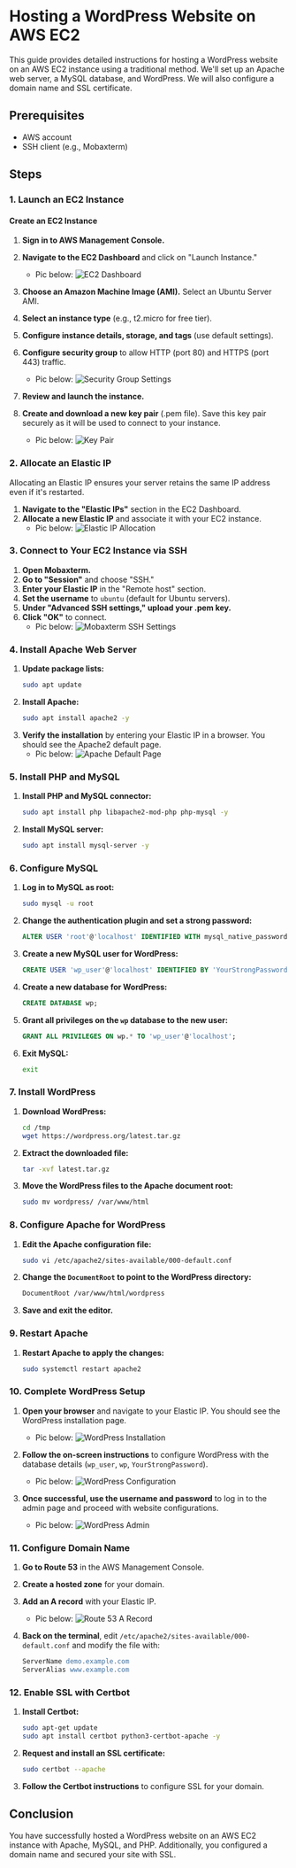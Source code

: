 # Hosting a WordPress Website on AWS EC2

This guide provides detailed instructions for hosting a WordPress website on an AWS EC2 instance using a traditional method. We'll set up an Apache web server, a MySQL database, and WordPress. We will also configure a domain name and SSL certificate.

## Prerequisites

- AWS account
- SSH client (e.g., Mobaxterm)

## Steps

### 1. Launch an EC2 Instance

#### Create an EC2 Instance
1. **Sign in to AWS Management Console.**
2. **Navigate to the EC2 Dashboard** and click on "Launch Instance."
   - Pic below:
   ![EC2 Dashboard](https://github.com/m-pasima/Hosting-a-WordPress-Website-on-AWS-EC2/assets/170426323/1f60dbc9-a1cf-4d31-9bc3-eb5207efca1c)

3. **Choose an Amazon Machine Image (AMI).** Select an Ubuntu Server AMI.
4. **Select an instance type** (e.g., t2.micro for free tier).
5. **Configure instance details, storage, and tags** (use default settings).
6. **Configure security group** to allow HTTP (port 80) and HTTPS (port 443) traffic.
   - Pic below:
   ![Security Group Settings](https://github.com/m-pasima/Hosting-a-WordPress-Website-on-AWS-EC2/assets/170426323/40896180-af68-4567-a56e-81cef4892298)

7. **Review and launch the instance.**
8. **Create and download a new key pair** (.pem file). Save this key pair securely as it will be used to connect to your instance.
   - Pic below:
   ![Key Pair](https://github.com/m-pasima/Hosting-a-WordPress-Website-on-AWS-EC2/assets/170426323/6e785084-d0e0-4406-a380-eb97116ad3b1)

### 2. Allocate an Elastic IP
Allocating an Elastic IP ensures your server retains the same IP address even if it's restarted.

1. **Navigate to the "Elastic IPs"** section in the EC2 Dashboard.
2. **Allocate a new Elastic IP** and associate it with your EC2 instance.
   - Pic below:
   ![Elastic IP Allocation](https://github.com/m-pasima/Hosting-a-WordPress-Website-on-AWS-EC2/assets/170426323/3be981ab-7fbc-41d8-b6fa-98cb12be6189)

### 3. Connect to Your EC2 Instance via SSH

1. **Open Mobaxterm.**
2. **Go to "Session"** and choose "SSH."
3. **Enter your Elastic IP** in the "Remote host" section.
4. **Set the username** to `ubuntu` (default for Ubuntu servers).
5. **Under "Advanced SSH settings," upload your .pem key.**
6. **Click "OK"** to connect.
   - Pic below:
   ![Mobaxterm SSH Settings](https://github.com/m-pasima/Hosting-a-WordPress-Website-on-AWS-EC2/assets/170426323/b60ab635-6d64-4b45-a896-fe5997d8472f)

### 4. Install Apache Web Server

1. **Update package lists:**
   ```sh
   sudo apt update
   ```
2. **Install Apache:**
   ```sh
   sudo apt install apache2 -y
   ```
3. **Verify the installation** by entering your Elastic IP in a browser. You should see the Apache2 default page.
   - Pic below:
   ![Apache Default Page](https://github.com/m-pasima/Hosting-a-WordPress-Website-on-AWS-EC2/assets/170426323/1fdc5c31-6666-4cb1-bc1e-0056eade4403)

### 5. Install PHP and MySQL

1. **Install PHP and MySQL connector:**
   ```sh
   sudo apt install php libapache2-mod-php php-mysql -y
   ```
2. **Install MySQL server:**
   ```sh
   sudo apt install mysql-server -y
   ```

### 6. Configure MySQL

1. **Log in to MySQL as root:**
   ```sh
   sudo mysql -u root
   ```
2. **Change the authentication plugin and set a strong password:**
   ```sql
   ALTER USER 'root'@'localhost' IDENTIFIED WITH mysql_native_password BY 'YourStrongPassword';
   ```
3. **Create a new MySQL user for WordPress:**
   ```sql
   CREATE USER 'wp_user'@'localhost' IDENTIFIED BY 'YourStrongPassword';
   ```
4. **Create a new database for WordPress:**
   ```sql
   CREATE DATABASE wp;
   ```
5. **Grant all privileges on the `wp` database to the new user:**
   ```sql
   GRANT ALL PRIVILEGES ON wp.* TO 'wp_user'@'localhost';
   ```
6. **Exit MySQL:**
   ```sh
   exit
   ```

### 7. Install WordPress

1. **Download WordPress:**
   ```sh
   cd /tmp
   wget https://wordpress.org/latest.tar.gz
   ```
2. **Extract the downloaded file:**
   ```sh
   tar -xvf latest.tar.gz
   ```
3. **Move the WordPress files to the Apache document root:**
   ```sh
   sudo mv wordpress/ /var/www/html
   ```

### 8. Configure Apache for WordPress

1. **Edit the Apache configuration file:**
   ```sh
   sudo vi /etc/apache2/sites-available/000-default.conf
   ```
2. **Change the `DocumentRoot` to point to the WordPress directory:**
   ```sh
   DocumentRoot /var/www/html/wordpress
   ```
3. **Save and exit the editor.**

### 9. Restart Apache

1. **Restart Apache to apply the changes:**
   ```sh
   sudo systemctl restart apache2
   ```

### 10. Complete WordPress Setup

1. **Open your browser** and navigate to your Elastic IP. You should see the WordPress installation page.
   - Pic below:
   ![WordPress Installation](https://github.com/m-pasima/Hosting-a-WordPress-Website-on-AWS-EC2/assets/170426323/cc191581-030f-447c-ab53-751e18e24e4e)

2. **Follow the on-screen instructions** to configure WordPress with the database details (`wp_user`, `wp`, `YourStrongPassword`).
   - Pic below:
   ![WordPress Configuration](https://github.com/m-pasima/Hosting-a-WordPress-Website-on-AWS-EC2/assets/170426323/3f468c2b-e445-492a-a251-1e1174d036bf)

3. **Once successful, use the username and password** to log in to the admin page and proceed with website configurations.
   - Pic below:
   ![WordPress Admin](https://github.com/m-pasima/Hosting-a-WordPress-Website-on-AWS-EC2/assets/170426323/3603e77c-b210-466a-9c76-8bcd39d980e2)

### 11. Configure Domain Name

1. **Go to Route 53** in the AWS Management Console.
2. **Create a hosted zone** for your domain.
3. **Add an A record** with your Elastic IP.
   - Pic below:
   ![Route 53 A Record](https://github.com/m-pasima/Hosting-a-WordPress-Website-on-AWS-EC2/assets/170426323/b2575baa-15a5-4522-be49-3deafea840ce)

4. **Back on the terminal**, edit `/etc/apache2/sites-available/000-default.conf` and modify the file with:
   ```apache
   ServerName demo.example.com
   ServerAlias www.example.com
   ```

### 12. Enable SSL with Certbot

1. **Install Certbot:**
   ```sh
   sudo apt-get update
   sudo apt install certbot python3-certbot-apache -y
   ```
2. **Request and install an SSL certificate:**
   ```sh
   sudo certbot --apache
   ```
3. **Follow the Certbot instructions** to configure SSL for your domain.

## Conclusion

You have successfully hosted a WordPress website on an AWS EC2 instance with Apache, MySQL, and PHP. Additionally, you configured a domain name and secured your site with SSL.
